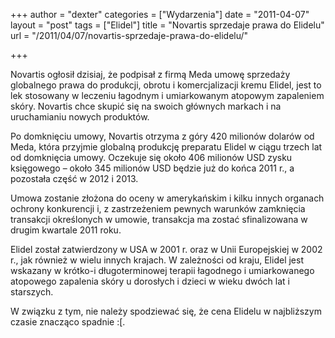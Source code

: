 +++
author = "dexter"
categories = ["Wydarzenia"]
date = "2011-04-07"
layout = "post"
tags = ["Elidel"]
title = "Novartis sprzedaje prawa do Elidelu"
url = "/2011/04/07/novartis-sprzedaje-prawa-do-elidelu/"

+++

Novartis ogłosił dzisiaj, że podpisał z firmą Meda umowę sprzedaży globalnego prawa do produkcji, obrotu i komercjalizacji kremu Elidel, jest to lek stosowany w leczeniu łagodnym i umiarkowanym atopowym zapaleniem skóry. Novartis chce skupić się na swoich głównych markach i na uruchamianiu nowych produktów.

<!--more-->Po domknięciu umowy, Novartis otrzyma z góry 420 milionów dolarów od Meda, która przyjmie globalną produkcję preparatu Elidel w ciągu trzech lat od domknięcia umowy. Oczekuje się około 406 milionów USD zysku księgowego &#8211; około 345 milionów USD będzie już do końca 2011 r., a pozostała część w 2012 i 2013. 

Umowa zostanie złożona do oceny w amerykańskim i kilku innych organach ochrony konkurencji i, z zastrzeżeniem pewnych warunków zamknięcia transakcji określonych w umowie, transakcja ma zostać sfinalizowana w drugim kwartale 2011 roku. 

Elidel został zatwierdzony w USA w 2001 r. oraz w Unii Europejskiej w 2002 r., jak również w wielu innych krajach. W zależności od kraju, Elidel jest wskazany w krótko-i długoterminowej terapii łagodnego i umiarkowanego atopowego zapalenia skóry u dorosłych i dzieci w wieku dwóch lat i starszych. 

W związku z tym, nie należy spodziewać się, że cena Elidelu w najbliższym czasie znacząco spadnie :[.